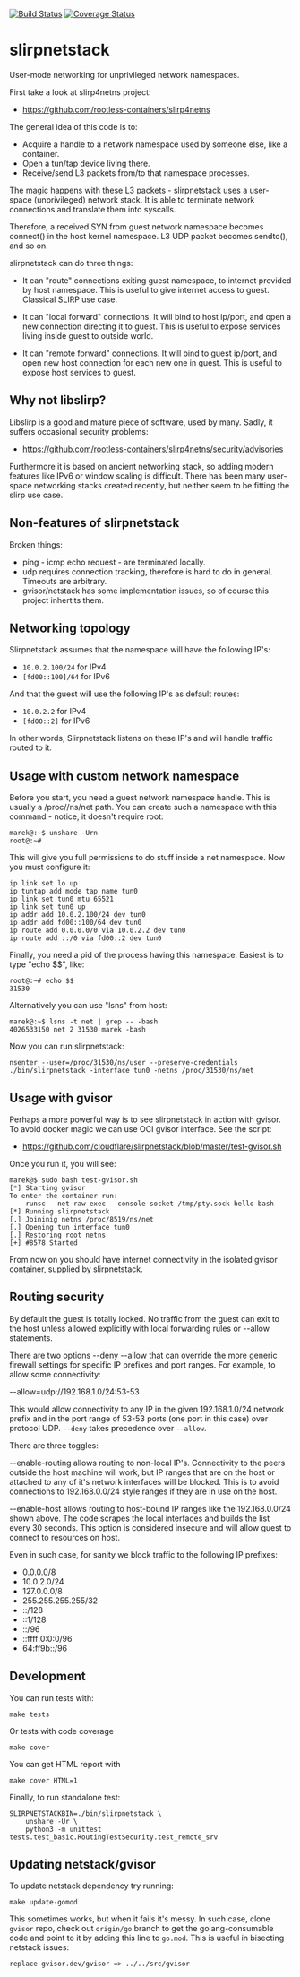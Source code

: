 [![Build Status](https://travis-ci.org/majek/slirpnetstack.svg?branch=master)](https://travis-ci.org/majek/slirpnetstack) [![Coverage Status](https://coveralls.io/repos/github/majek/slirpnetstack/badge.svg?branch=master)](https://coveralls.io/github/majek/slirpnetstack?branch=master)

slirpnetstack
=============

User-mode networking for unprivileged network namespaces.


First take a look at slirp4netns project:

 - https://github.com/rootless-containers/slirp4netns


The general idea of this code is to:

 - Acquire a handle to a network namespace used by someone else, like
   a container.
 - Open a tun/tap device living there.
 - Receive/send L3 packets from/to that namespace processes.

The magic happens with these L3 packets - slirpnetstack uses a
user-space (unprivileged) network stack. It is able to terminate
network connections and translate them into syscalls.

Therefore, a received SYN from guest network namespace becomes
connect() in the host kernel namespace. L3 UDP packet becomes
sendto(), and so on.

slirpnetstack can do three things:

 - It can "route" connections exiting guest namespace, to internet
   provided by host namespace. This is useful to give internet access
   to guest. Classical SLIRP use case.

 - It can "local forward" connections. It will bind to host ip/port,
   and open a new connection directing it to guest. This is useful to
   expose services living inside guest to outside world.

 - It can "remote forward" connections. It will bind to guest ip/port,
   and open new host connection for each new one in guest. This is
   useful to expose host services to guest.

Why not libslirp?
----------------

Libslirp is a good and mature piece of software, used by many. Sadly,
it suffers occasional security problems:

 - https://github.com/rootless-containers/slirp4netns/security/advisories

Furthermore it is based on ancient networking stack, so adding modern
features like IPv6 or window scaling is difficult. There has been many
user-space networking stacks created recently, but neither seem to be
fitting the slirp use case.

Non-features of slirpnetstack
-----------------------------

Broken things:

 - ping - icmp echo request - are terminated locally.
 - udp requires connection tracking, therefore is hard to do in
   general. Timeouts are arbitrary.
 - gvisor/netstack has some implementation issues, so of course this
   project inhertits them.

Networking topology
-------------------

Slirpnetstack assumes that the namespace will have the following IP's:

  - `10.0.2.100/24` for IPv4
  - `[fd00::100]/64` for IPv6

And that the guest will use the following IP's as default routes:

  - `10.0.2.2` for IPv4
  - `[fd00::2]` for IPv6

In other words, Slirpnetstack listens on these IP's and will handle
traffic routed to it.


Usage with custom network namespace
-----------------------------------

Before you start, you need a guest network namespace handle. This is
usually a /proc/<pid>/ns/net path. You can create such a namespace
with this command - notice, it doesn't require root:

    marek@:~$ unshare -Urn
    root@:~#

This will give you full permissions to do stuff inside a net
namespace. Now you must configure it:

```
ip link set lo up
ip tuntap add mode tap name tun0
ip link set tun0 mtu 65521
ip link set tun0 up
ip addr add 10.0.2.100/24 dev tun0
ip addr add fd00::100/64 dev tun0
ip route add 0.0.0.0/0 via 10.0.2.2 dev tun0
ip route add ::/0 via fd00::2 dev tun0
```

Finally, you need a pid of the process having this namespace. Easiest
is to type "echo $$", like:

    root@:~# echo $$
    31530

Alternatively you can use "lsns" from host:

    marek@:~$ lsns -t net | grep -- -bash
    4026533150 net 2 31530 marek -bash

Now you can run slirpnetstack:

    nsenter --user=/proc/31530/ns/user --preserve-credentials
    ./bin/slirpnetstack -interface tun0 -netns /proc/31530/ns/net


Usage with gvisor
-----------------

Perhaps a more powerful way is to see slirpnetstack in action with
gvisor. To avoid docker magic we can use OCI gvisor interface. See the
script:

   - https://github.com/cloudflare/slirpnetstack/blob/master/test-gvisor.sh

Once you run it, you will see:

```
marek@$ sudo bash test-gvisor.sh
[*] Starting gvisor
To enter the container run:
    runsc --net-raw exec --console-socket /tmp/pty.sock hello bash
[*] Running slirpnetstack
[.] Joininig netns /proc/8519/ns/net
[.] Opening tun interface tun0
[.] Restoring root netns
[+] #8578 Started
```

From now on you should have internet connectivity in the isolated
gvisor container, supplied by slirpnetstack.


Routing security
----------------

By default the guest is totally locked. No traffic from the guest can
exit to the host unless allowed explicitly with local forwarding rules
or --allow statements.

There are two options --deny --allow that can override the more
generic firewall settings for specific IP prefixes and port
ranges. For example, to allow some connectivity:

 --allow=udp://192.168.1.0/24:53-53

This would allow connectivity to any IP in the given 192.168.1.0/24 network
prefix and in the port range of 53-53 ports (one port in this case)
over protocol UDP. `--deny` takes precedence over `--allow`.

There are three toggles:

--enable-routing allows routing to non-local IP's. Connectivity to the
peers outside the host machine will work, but IP ranges that are on
the host or attached to any of it's network interfaces will be
blocked. This is to avoid connections to 192.168.0.0/24 style ranges
if they are in use on the host.

--enable-host allows routing to host-bound IP ranges like the
192.168.0.0/24 shown above. The code scrapes the local interfaces and
builds the list every 30 seconds. This option is considered insecure
and will allow guest to connect to resources on host.

Even in such case, for sanity we block traffic to the following IP
prefixes:

 - 0.0.0.0/8
 - 10.0.2.0/24
 - 127.0.0.0/8
 - 255.255.255.255/32
 - ::/128
 - ::1/128
 - ::/96
 - ::ffff:0:0:0/96
 - 64:ff9b::/96


Development
-----------

You can run tests with:

    make tests

Or tests with code coverage

    make cover

You can get HTML report with

    make cover HTML=1

Finally, to run standalone test:

    SLIRPNETSTACKBIN=./bin/slirpnetstack \
        unshare -Ur \
        python3 -m unittest tests.test_basic.RoutingTestSecurity.test_remote_srv


Updating netstack/gvisor
------------------------

To update netstack dependency try running:

    make update-gomod

This sometimes works, but when it fails it's messy. In such case,
clone `gvisor` repo, check out `origin/go` branch to get the
golang-consumable code and point to it by adding this line to
`go.mod`. This is useful in bisecting netstack issues:

    replace gvisor.dev/gvisor => ../../src/gvisor
